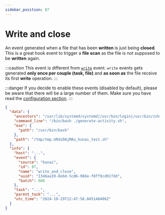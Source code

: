 ```yaml
---
sidebar_position: 87
---
```


# Write and close

An event generated when a file that has been **written** is just being **closed**. This is a great hook event to trigger a **file scan** as the file is not supposed to be **written** again.

:::caution
This event is different from [`write`](../events/write) event. `write` events gets generated **only once per couple (task, file)** and **as soon as** the file receive its first **write** operation.
:::

:::danger
If you decide to enable these events (disabled by default), please be aware that there will be a large number of them. Make sure you have read the [configuration section](../configuration.md).
:::

```json
{
  "data": {
    "ancestors": "/usr/lib/systemd/systemd|/usr/bin/login|/usr/bin/zsh|/usr/bin/bash|/usr/bin/xinit|/usr/bin/i3|/usr/bin/bash|/usr/bin/urxvt|/usr/bin/zsh",
    "command_line": "/bin/bash ./generate-activity.sh",
    "exe": {
      "path": "/usr/bin/bash"
    },
    "path": "/tmp/tmp.URdsDAjMAu_kunai_test.sh"
  },
  "info": {
    "host": "...",
    "event": {
      "source": "kunai",
      "id": 87,
      "name": "write_and_close",
      "uuid": "1346aa39-8ebd-5cd6-966e-f8ff9cd91fdd",
      "batch": 606
    },
    "task": "...",
    "parent_task": "...",
    "utc_time": "2024-10-29T12:47:58.845148406Z"
  }
}
```
